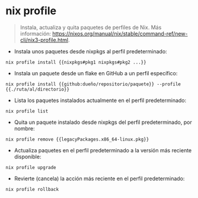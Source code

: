 # nix profile

> Instala, actualiza y quita paquetes de perfiles de Nix.
> Más información: <https://nixos.org/manual/nix/stable/command-ref/new-cli/nix3-profile.html>.

- Instala unos paquetes desde nixpkgs al perfil predeterminado:

`nix profile install {{nixpkgs#pkg1 nixpkgs#pkg2 ...}}`

- Instala un paquete desde un flake en GitHub a un perfil específico:

`nix profile install {{github:dueño/repositorio/paquete}} --profile {{./ruta/al/directorio}}`

- Lista los paquetes instalados actualmente en el perfil predeterminado:

`nix profile list`

- Quita un paquete instalado desde nixpkgs del perfil predeterminado, por nombre:

`nix profile remove {{legacyPackages.x86_64-linux.pkg}}`

- Actualiza paquetes en el perfil predeterminado a la versión más reciente disponible:

`nix profile upgrade`

- Revierte (cancela) la acción más reciente en el perfil predeterminado:

`nix profile rollback`
